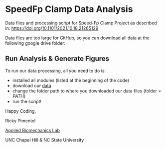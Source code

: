 # SpeedFp Clamp Data Analysis
Data files and processing script for Speed-Fp Clamp Project
as described in: https://doi.org/10.1101/2021.10.18.21265129

Data files are too large for GitHub, so you can download all data at the following google drive folder:


## Run Analysis & Generate Figures
To run our data processing, all you need to do is: 
- installed all modules (listed at the beginning of the code)
- download our [data](https://drive.google.com/drive/folders/1-u74AgFj0rZDlK9dtHf0nTUbUMXmFZLc?usp=sharing)
- change the folder path to where you downloaded our data files (folder = *PATH*)
- run the script!


Happy Coding,

Ricky Pimentel

[Applied Biomechanics Lab](https://abl.bme.unc.edu/)

UNC Chapel Hill & NC State University
